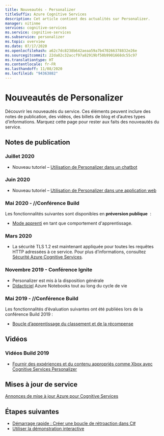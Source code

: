 ```yaml
---
title: Nouveautés - Personalizer
titleSuffix: Azure Cognitive Services
description: Cet article contient des actualités sur Personalizer.
manager: nitinme
services: cognitive-services
ms.service: cognitive-services
ms.subservice: personalizer
ms.topic: overview
ms.date: 07/17/2020
ms.openlocfilehash: a62c7dc8238b642aeaa59a7b470266378832e26e
ms.sourcegitcommit: 22da82c32accf97a82919bf50b9901668dc55c97
ms.translationtype: HT
ms.contentlocale: fr-FR
ms.lasthandoff: 11/08/2020
ms.locfileid: "94363882"
---
```

# <a name="whats-new-in-personalizer"></a>Nouveautés de Personalizer

Découvrir les nouveautés du service. Ces éléments peuvent inclure des notes de publication, des vidéos, des billets de blog et d’autres types d’informations. Marquez cette page pour rester aux faits des nouveautés du service.

## <a name="release-notes"></a>Notes de publication

### <a name="july-2020"></a>Juillet 2020

* Nouveau tutoriel – [Utilisation de Personalizer dans un chatbot](tutorial-use-personalizer-chat-bot.md)

### <a name="june-2020"></a>Juin 2020

* Nouveau tutoriel – [Utilisation de Personalizer dans une application web](tutorial-use-personalizer-web-app.md)

### <a name="may-2020---build-conference"></a>Mai 2020 - //Conférence Build

Les fonctionnalités suivantes sont disponibles en **préversion publique**  :

 * [Mode apprenti](concept-apprentice-mode.md) en tant que comportement d'apprentissage.

### <a name="march-2020"></a>Mars 2020

* La sécurité TLS 1.2 est maintenant appliquée pour toutes les requêtes HTTP adressées à ce service. Pour plus d’informations, consultez [Sécurité Azure Cognitive Services](../cognitive-services-security.md).

### <a name="november-2019---ignite-conference"></a>Novembre 2019 - Conférence Ignite

* Personalizer est mis à la disposition générale
* [Didacticiel](tutorial-use-azure-notebook-generate-loop-data.md) Azure Notebooks tout au long du cycle de vie

### <a name="may-2019---build-conference"></a>Mai 2019 - //Conférence Build

Les fonctionnalités d’évaluation suivantes ont été publiées lors de la conférence Build 2019 :

* [Boucle d’apprentissage du classement et de la récompense](what-is-personalizer.md)

## <a name="videos"></a>Vidéos

### <a name="2019-build-videos"></a>Vidéos Build 2019

* [Fournir des expériences et du contenu appropriés comme Xbox avec Cognitive Services Personalizer](https://azure.microsoft.com/resources/videos/build-2019-deliver-the-right-experiences-and-content-with-cognitive-services-personalizer/)

## <a name="service-updates"></a>Mises à jour de service

[Annonces de mise à jour Azure pour Cognitive Services](https://azure.microsoft.com/updates/?product=cognitive-services)

## <a name="next-steps"></a>Étapes suivantes

* [Démarrage rapide : Créer une boucle de rétroaction dans C#](./quickstart-personalizer-sdk.md?pivots=programming-language-csharp%253fpivots%253dprogramming-language-csharp)
* [Utiliser la démonstration interactive](https://personalizationdemo.azurewebsites.net/)